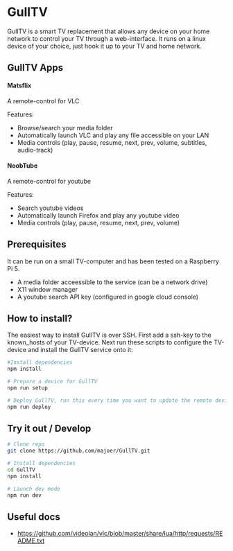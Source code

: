 # GullTV

GullTV is a smart TV replacement that allows any device on your home network to control your TV through a web-interface.
It runs on a linux device of your choice, just hook it up to your TV and home network.

## GullTV Apps

#### Matsflix

A remote-control for VLC

Features:

- Browse/search your media folder
- Automatically launch VLC and play any file accessible on your LAN
- Media controls (play, pause, resume, next, prev, volume, subtitles, audio-track)

#### NoobTube

A remote-control for youtube

Features:

- Search youtube videos
- Automatically launch Firefox and play any youtube video
- Media controls (play, pause, resume, next, prev, volume)

## Prerequisites

It can be run on a small TV-computer and has been tested on a Raspberry Pi 5.

- A media folder acceessible to the service (can be a network drive)
- X11 window manager
- A youtube search API key (configured in google cloud console)

## How to install?

The easiest way to install GullTV is over SSH.
First add a ssh-key to the known_hosts of your TV-device.
Next run these scripts to configure the TV-device and install the GullTV service onto it:

```bash
#Install dependencies
npm install

# Prepare a device for GullTV
npm run setup

# Deploy GullTV, run this every time you want to update the remote device
npm run deploy
```

## Try it out / Develop

```bash
# Clone repo
git clone https://github.com/majoer/GullTV.git

# Install dependencies
cd GullTV
npm install

# Launch dev mode
npm run dev
```

## Useful docs

- https://github.com/videolan/vlc/blob/master/share/lua/http/requests/README.txt
